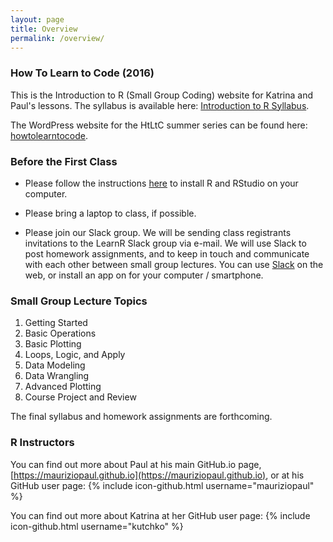 ```yaml
---
layout: page
title: Overview
permalink: /overview/
---
```


### How To Learn to Code (2016)
This is the Introduction to R (Small Group Coding) website for Katrina and Paul's lessons. The syllabus is available here: [Introduction to R Syllabus](http://mauriziopaul.github.io/intro-to-R/teachingResources/Syllabus_IntroToR.pdf).

The WordPress website for the HtLtC summer series can be found here:
[howtolearntocode](http://howtolearntocode.web.unc.edu).

### Before the First Class
* Please follow the instructions [here][firstlecture] to install R and RStudio on your computer. 

* Please bring a laptop to class, if possible.

* Please join our Slack group. We will be sending class registrants invitations to the LearnR Slack group via e-mail. We will use Slack to post homework assignments, and to keep in touch and communicate with each other between small group lectures. You can use [Slack][slack] on the web, or install an app on for your computer / smartphone.

[slack]: https://www.slack.com
[firstlecture]: http://mauriziopaul.github.io/intro-to-R/jekyll/2016/06/13/Lesson-01-intro

### Small Group Lecture Topics
1. Getting Started
2. Basic Operations
3. Basic Plotting
4. Loops, Logic, and Apply
5. Data Modeling
6. Data Wrangling
7. Advanced Plotting
8. Course Project and Review

The final syllabus and homework assignments are forthcoming.

### R Instructors
You can find out more about Paul at his main GitHub.io page, [https://mauriziopaul.github.io](https://mauriziopaul.github.io), or at his GitHub user page: {% include icon-github.html username="mauriziopaul" %}

You can find out more about Katrina at her GitHub user page: {% include icon-github.html username="kutchko" %}
